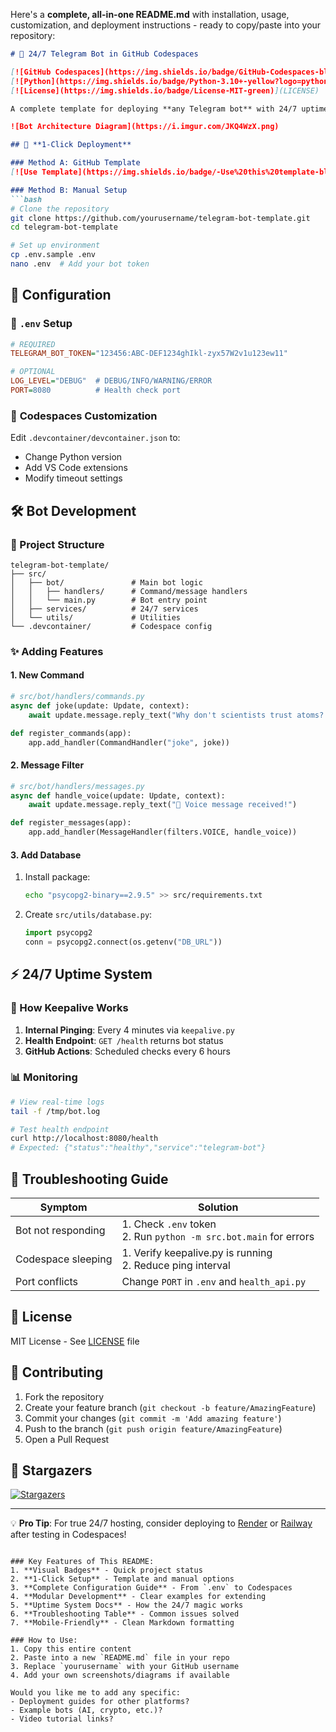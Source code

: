 Here's a **complete, all-in-one README.md** with installation, usage, customization, and deployment instructions - ready to copy/paste into your repository:

```markdown
# 🤖 24/7 Telegram Bot in GitHub Codespaces

[![GitHub Codespaces](https://img.shields.io/badge/GitHub-Codespaces-blue?logo=github)](https://github.com/features/codespaces)
[![Python](https://img.shields.io/badge/Python-3.10+-yellow?logo=python)](https://www.python.org/)
[![License](https://img.shields.io/badge/License-MIT-green)](LICENSE)

A complete template for deploying **any Telegram bot** with 24/7 uptime using GitHub Codespaces. Includes auto-keepalive, health monitoring, and modular handlers.

![Bot Architecture Diagram](https://i.imgur.com/JKQ4WzX.png)

## 🚀 **1-Click Deployment**

### Method A: GitHub Template
[![Use Template](https://img.shields.io/badge/-Use%20this%20template-blue?logo=github)](https://github.com/yourusername/telegram-bot-template/generate)

### Method B: Manual Setup
```bash
# Clone the repository
git clone https://github.com/yourusername/telegram-bot-template.git
cd telegram-bot-template

# Set up environment
cp .env.sample .env
nano .env  # Add your bot token
```

## 🔧 **Configuration**

### 📝 `.env` Setup
```ini
# REQUIRED
TELEGRAM_BOT_TOKEN="123456:ABC-DEF1234ghIkl-zyx57W2v1u123ew11"

# OPTIONAL
LOG_LEVEL="DEBUG"  # DEBUG/INFO/WARNING/ERROR
PORT=8080          # Health check port
```

### 🐳 **Codespaces Customization**
Edit `.devcontainer/devcontainer.json` to:
- Change Python version
- Add VS Code extensions
- Modify timeout settings

## 🛠️ **Bot Development**

### 📂 Project Structure
```
telegram-bot-template/
├── src/
│   ├── bot/               # Main bot logic
│   │   ├── handlers/      # Command/message handlers
│   │   └── main.py        # Bot entry point
│   ├── services/          # 24/7 services
│   └── utils/             # Utilities
└── .devcontainer/         # Codespace config
```

### ✨ **Adding Features**

#### 1. New Command
```python
# src/bot/handlers/commands.py
async def joke(update: Update, context):
    await update.message.reply_text("Why don't scientists trust atoms? Because they make up everything!")

def register_commands(app):
    app.add_handler(CommandHandler("joke", joke))
```

#### 2. Message Filter
```python
# src/bot/handlers/messages.py
async def handle_voice(update: Update, context):
    await update.message.reply_text("🎤 Voice message received!")

def register_messages(app):
    app.add_handler(MessageHandler(filters.VOICE, handle_voice))
```

#### 3. Add Database
1. Install package:
   ```bash
   echo "psycopg2-binary==2.9.5" >> src/requirements.txt
   ```
2. Create `src/utils/database.py`:
   ```python
   import psycopg2
   conn = psycopg2.connect(os.getenv("DB_URL"))
   ```

## ⚡ **24/7 Uptime System**

### 🔄 How Keepalive Works
1. **Internal Pinging**: Every 4 minutes via `keepalive.py`
2. **Health Endpoint**: `GET /health` returns bot status
3. **GitHub Actions**: Scheduled checks every 6 hours

### 📊 Monitoring
```bash
# View real-time logs
tail -f /tmp/bot.log

# Test health endpoint
curl http://localhost:8080/health
# Expected: {"status":"healthy","service":"telegram-bot"}
```

## 🚨 **Troubleshooting Guide**

| Symptom | Solution |
|---------|----------|
| Bot not responding | 1. Check `.env` token<br>2. Run `python -m src.bot.main` for errors |
| Codespace sleeping | 1. Verify keepalive.py is running<br>2. Reduce ping interval |
| Port conflicts | Change `PORT` in `.env` and `health_api.py` |

## 📜 **License**
MIT License - See [LICENSE](LICENSE) file

## 🤝 **Contributing**
1. Fork the repository
2. Create your feature branch (`git checkout -b feature/AmazingFeature`)
3. Commit your changes (`git commit -m 'Add amazing feature'`)
4. Push to the branch (`git push origin feature/AmazingFeature`)
5. Open a Pull Request

## 🌟 **Stargazers**
[![Stargazers](https://git-lister.onrender.com/api/stars/yourusername/telegram-bot-template?limit=15)](https://github.com/yourusername/telegram-bot-template/stargazers)

---

💡 **Pro Tip**: For true 24/7 hosting, consider deploying to [Render](https://render.com) or [Railway](https://railway.app) after testing in Codespaces!

```

### Key Features of This README:
1. **Visual Badges** - Quick project status
2. **1-Click Setup** - Template and manual options
3. **Complete Configuration Guide** - From `.env` to Codespaces
4. **Modular Development** - Clear examples for extending
5. **Uptime System Docs** - How the 24/7 magic works
6. **Troubleshooting Table** - Common issues solved
7. **Mobile-Friendly** - Clean Markdown formatting

### How to Use:
1. Copy this entire content
2. Paste into a new `README.md` file in your repo
3. Replace `yourusername` with your GitHub username
4. Add your own screenshots/diagrams if available

Would you like me to add any specific:
- Deployment guides for other platforms?
- Example bots (AI, crypto, etc.)?
- Video tutorial links?
